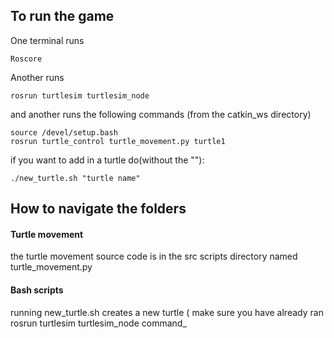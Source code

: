 ## To run the game

One terminal runs
```
Roscore
```
Another runs
```
rosrun turtlesim turtlesim_node
```
and another runs the following commands (from the catkin_ws directory)
```
source /devel/setup.bash
rosrun turtle_control turtle_movement.py turtle1
```
if you want to add in a turtle do(without the ""):
```
./new_turtle.sh "turtle name"
```
## How to navigate the folders
#### Turtle movement
the turtle movement source code is in the src scripts directory named turtle_movement.py
#### Bash scripts
running new_turtle.sh creates a new turtle ( make sure you have already ran rosrun turtlesim turtlesim_node command_

